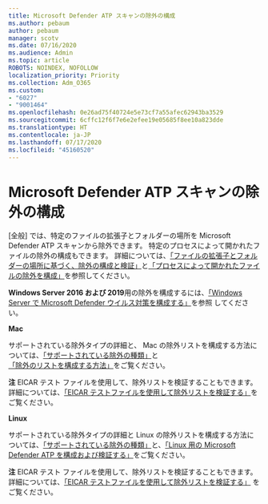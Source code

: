```yaml
---
title: Microsoft Defender ATP スキャンの除外の構成
ms.author: pebaum
author: pebaum
manager: scotv
ms.date: 07/16/2020
ms.audience: Admin
ms.topic: article
ROBOTS: NOINDEX, NOFOLLOW
localization_priority: Priority
ms.collection: Adm_O365
ms.custom:
- "6027"
- "9001464"
ms.openlocfilehash: 0e26ad75f40724e5e73cf7a55afec62943ba3529
ms.sourcegitcommit: 6cffc12f6f7e6e2efee19e05685f8ee10a823dde
ms.translationtype: HT
ms.contentlocale: ja-JP
ms.lasthandoff: 07/17/2020
ms.locfileid: "45160520"
---
```

# <a name="configuring-exclusions-for-microsoft-defender-atp-scan"></a>Microsoft Defender ATP スキャンの除外の構成

[全般] では、特定のファイルの拡張子とフォルダーの場所を Microsoft Defender ATP スキャンから除外できます。 特定のプロセスによって開かれたファイルの除外の構成もできます。 詳細については、[「ファイルの拡張子とフォルダーの場所に基づく、除外の構成と検証」](https://docs.microsoft.com/windows/security/threat-protection/microsoft-defender-antivirus/configure-extension-file-exclusions-microsoft-defender-antivirus)と[「プロセスによって開かれたファイルの除外を構成」](https://docs.microsoft.com/windows/security/threat-protection/microsoft-defender-antivirus/configure-process-opened-file-exclusions-microsoft-defender-antivirus)を参照してください。

**Windows Server 2016 および 2019**用の除外を構成するには、[「Windows Server で Microsoft Defender ウイルス対策を構成する」](https://docs.microsoft.com/windows/security/threat-protection/microsoft-defender-antivirus/configure-server-exclusions-microsoft-defender-antivirus)を参照 してください。

**Mac**

サポートされている除外タイプの詳細と、 Mac の除外リストを構成する方法については、[「サポートされている除外の種類」](https://docs.microsoft.com/windows/security/threat-protection/microsoft-defender-atp/mac-exclusions#supported-exclusion-types)と[「除外のリストを構成する方法」](https://docs.microsoft.com/windows/security/threat-protection/microsoft-defender-atp/mac-exclusions#how-to-configure-the-list-of-exclusions)をご覧ください。

**注** EICAR テスト ファイルを使用して、除外リストを検証することもできます。 詳細については、[「EICAR テストファイルを使用して除外リストを検証する」](https://docs.microsoft.com/windows/security/threat-protection/microsoft-defender-atp/mac-exclusions#validate-exclusions-lists-with-the-eicar-test-file)をご覧ください。 

**Linux**

サポートされている除外タイプの詳細と Linux の除外リストを構成する方法については、[「サポートされている除外の種類」](https://docs.microsoft.com/windows/security/threat-protection/microsoft-defender-atp/linux-exclusions#supported-exclusion-types)と、[「Linux 用の Microsoft Defender ATP を構成および検証する」](https://docs.microsoft.com/windows/security/threat-protection/microsoft-defender-atp/linux-exclusions)をご覧ください。

**注** EICAR テスト ファイルを使用して、除外リストを検証することもできます。 詳細については、[「EICAR テストファイルを使用して除外リストを検証する」](https://docs.microsoft.com/windows/security/threat-protection/microsoft-defender-atp/linux-exclusions#validate-exclusions-lists-with-the-eicar-test-file) をご覧ください。 